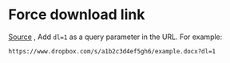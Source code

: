 # Force download link
[Source](https://help.dropbox.com/share/force-download) , Add `dl=1` as a query parameter in the URL. For example:
```
https://www.dropbox.com/s/a1b2c3d4ef5gh6/example.docx?dl=1
```